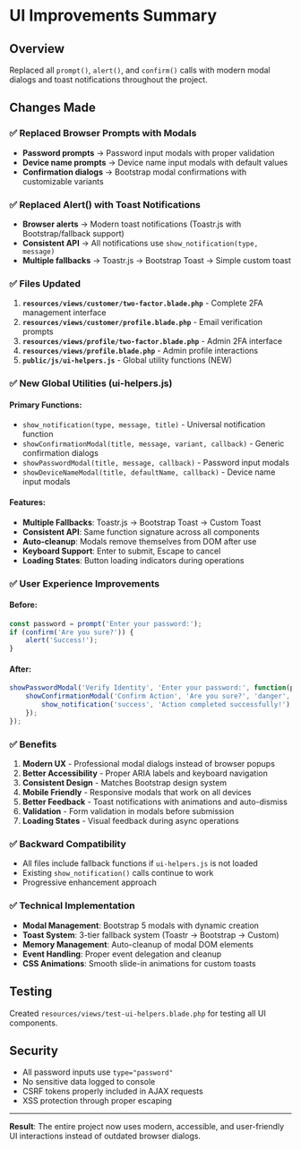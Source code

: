 # UI Improvements Summary

## Overview
Replaced all `prompt()`, `alert()`, and `confirm()` calls with modern modal dialogs and toast notifications throughout the project.

## Changes Made

### ✅ **Replaced Browser Prompts with Modals**
- **Password prompts** → Password input modals with proper validation
- **Device name prompts** → Device name input modals with default values
- **Confirmation dialogs** → Bootstrap modal confirmations with customizable variants

### ✅ **Replaced Alert() with Toast Notifications**
- **Browser alerts** → Modern toast notifications (Toastr.js with Bootstrap/fallback support)
- **Consistent API** → All notifications use `show_notification(type, message)`
- **Multiple fallbacks** → Toastr.js → Bootstrap Toast → Simple custom toast

### ✅ **Files Updated**
1. **`resources/views/customer/two-factor.blade.php`** - Complete 2FA management interface
2. **`resources/views/customer/profile.blade.php`** - Email verification prompts
3. **`resources/views/profile/two-factor.blade.php`** - Admin 2FA interface
4. **`resources/views/profile.blade.php`** - Admin profile interactions
5. **`public/js/ui-helpers.js`** - Global utility functions (NEW)

### ✅ **New Global Utilities (ui-helpers.js)**

#### **Primary Functions:**
- `show_notification(type, message, title)` - Universal notification function
- `showConfirmationModal(title, message, variant, callback)` - Generic confirmation dialogs
- `showPasswordModal(title, message, callback)` - Password input modals
- `showDeviceNameModal(title, defaultName, callback)` - Device name input modals

#### **Features:**
- **Multiple Fallbacks**: Toastr.js → Bootstrap Toast → Custom Toast
- **Consistent API**: Same function signature across all components
- **Auto-cleanup**: Modals remove themselves from DOM after use
- **Keyboard Support**: Enter to submit, Escape to cancel
- **Loading States**: Button loading indicators during operations

### ✅ **User Experience Improvements**

#### **Before:**
```javascript
const password = prompt('Enter your password:');
if (confirm('Are you sure?')) {
    alert('Success!');
}
```

#### **After:**
```javascript
showPasswordModal('Verify Identity', 'Enter your password:', function(password) {
    showConfirmationModal('Confirm Action', 'Are you sure?', 'danger', function() {
        show_notification('success', 'Action completed successfully!');
    });
});
```

### ✅ **Benefits**
1. **Modern UX** - Professional modal dialogs instead of browser popups
2. **Better Accessibility** - Proper ARIA labels and keyboard navigation
3. **Consistent Design** - Matches Bootstrap design system
4. **Mobile Friendly** - Responsive modals that work on all devices
5. **Better Feedback** - Toast notifications with animations and auto-dismiss
6. **Validation** - Form validation in modals before submission
7. **Loading States** - Visual feedback during async operations

### ✅ **Backward Compatibility**
- All files include fallback functions if `ui-helpers.js` is not loaded
- Existing `show_notification()` calls continue to work
- Progressive enhancement approach

### ✅ **Technical Implementation**
- **Modal Management**: Bootstrap 5 modals with dynamic creation
- **Toast System**: 3-tier fallback system (Toastr → Bootstrap → Custom)
- **Memory Management**: Auto-cleanup of modal DOM elements
- **Event Handling**: Proper event delegation and cleanup
- **CSS Animations**: Smooth slide-in animations for custom toasts

## Testing
Created `resources/views/test-ui-helpers.blade.php` for testing all UI components.

## Security
- All password inputs use `type="password"`
- No sensitive data logged to console
- CSRF tokens properly included in AJAX requests
- XSS protection through proper escaping

---

**Result**: The entire project now uses modern, accessible, and user-friendly UI interactions instead of outdated browser dialogs.